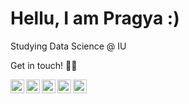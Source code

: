 # Hellu, I am Pragya :)

Studying Data Science @ IU <!-- | Associate data analytics professional-->


Get in touch! 🧜‍♀️

 <a href= "mailto:pragyadeolal@gmail.com" rel = "nofollow">
  <img align="left" width="22px" src="https://cdn.jsdelivr.net/npm/simple-icons@3.13.0/icons/gmail.svg" />
 </a>
 

 <a href="https://twitter.com/pragyadeolal">
  <img align="left" width="22px" src="https://cdn.jsdelivr.net/npm/simple-icons@v3/icons/twitter.svg" />
</a>


 <a href= "https://pragyadeolal.medium.com/" rel = "nofollow">
  <img align="left" width="22px" src="https://cdn.jsdelivr.net/npm/simple-icons@3.13.0/icons/medium.svg" />
 </a>
 
 
 <a href= "https://instagram.com/pragyadeolal/" rel = "nofollow">
  <img align="left" width="22px" src="https://cdn.jsdelivr.net/npm/simple-icons@3.13.0/icons/instagram.svg" />
 </a>


 <a href= "https://twitter.com/pragyadeolal/" rel = "nofollow">
  <img align="left" width="22px" src="https://cdn.jsdelivr.net/npm/simple-icons@3.13.0/icons/linkedin.svg" />
 </a>


<!--[![Pragya's github stats](https://github-readme-stats.vercel.app/api?username=pragyadeolal&count_private=true&show_icons=true&theme=radical&hide_rank=false)](https://github.com/pragyadeolal/github-readme-stats) 
[![Top Langs](https://github-readme-stats.vercel.app/api/top-langs/?username=pragyadeolal)](https://github.com/pragyadeolal/github-readme-stats)
-->
